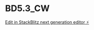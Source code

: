 # BD5.3_CW

[Edit in StackBlitz next generation editor ⚡️](https://stackblitz.com/~/github.com/Hushanali/BD5.3_CW)